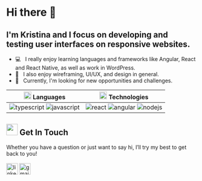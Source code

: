 # Hi there 👋

## I'm Kristina and I focus on developing and testing user interfaces on responsive websites. 
- 💻 &nbsp; I really enjoy learning languages and frameworks like Angular, React and React Native, as well as work in WordPress.
- 🦄 &nbsp; I also enjoy wireframing, UI/UX, and design in general. 
- 🚀 &nbsp; Currently, I'm looking for new opportunities and challenges. 


| <img src="https://media.giphy.com/media/LkO7DBM719E7L58XTx/giphy.gif" width="20px"> Languages | <img src="https://media.giphy.com/media/xEr5TCTPE2VZRTzAJO/giphy.gif" width="20px"> Technologies  |
| ------- | --- | 
| ![typescript](https://img.shields.io/static/v1?logo=typescript&label=&message=TypeScript&color=2e3440&logoColor=blue&style=flat-square) ![javascript](https://img.shields.io/static/v1?logo=javascript&label=&message=JavaScript&color=2e3440&logoColor=blue&style=flat-square)| ![react](https://img.shields.io/static/v1?logo=react&label=&message=React&color=2e3440&logoColor=blue&style=flat-square) ![angular](https://img.shields.io/static/v1?logo=angular&label=&message=Angular&color=2e3440&logoColor=blue&style=flat-square) ![nodejs](https://img.shields.io/static/v1?logo=node.js&label=&message=Node.js&color=2e3440&logoColor=blue&style=flat-square) | 

## <img src="https://media.giphy.com/media/iY8CRBdQXODJSCERIr/giphy.gif" width="30px"> Get In Touch
Whether you have a question or just want to say hi, I’ll try my best to get back to you!
<br>
<br>
<a href="https://www.linkedin.com/in/krystsina-kavalevich/" target="blank"><img align="center"
src="https://img.shields.io/badge/linkedin-%231DA1F2.svg?style=for-the-badge&logo=linkedin&logoColor=white"
alt="linkedin" height="30"/></a>
<a href="https://mailto:krikoax@gmail.com" target="blank"><img align="center"
src="https://img.shields.io/badge/gmail-EA4335.svg?style=for-the-badge&logo=gmail&logoColor=white"
alt="gmail" height="30"/></a>

